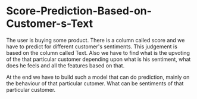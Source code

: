 # Score-Prediction-Based-on-Customer-s-Text

The user is buying some product.
There is a column called score and we have to predict for different customer's sentiments. This judgement is based on the column
called Text.
Also we have to find what is the upvoting of the that particular customer depending upon what is his sentiment, what does he feels
and all the features based on that.

At the end we have to build such a model that can do prediction, mainly on the behaviour of that particular cutomer. What can be
sentiments of that particular customer.

